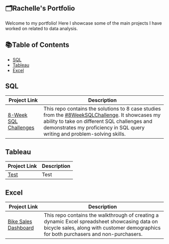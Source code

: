 ## 🗂️Rachelle's Portfolio

Welcome to my portfolio! Here I showcase some of the main projects I have worked on related to data analysis.

## 📚Table of Contents
  - [SQL](#sql)
  - [Tableau](#tableau)
  - [Excel](#excel)

## SQL

| Project Link | Description |
|---|---|
|[8-Week SQL Challenges](https://github.com/rachelle-norman/8-Week-SQL-Challenges)| This repo contains the solutions to 8 case studies from the [#8WeekSQLChallenge](https://8weeksqlchallenge.com). It showcases my ability to take on different SQL challenges and demonstrates my proficiency in SQL query writing and problem-solving skills.

## Tableau

| Project Link | Description |
|---|---|
|[Test](Test)| Test

## Excel

| Project Link | Description |
|---|---|
| [Bike Sales Dashboard](https://github.com/rachelle-norman/Bike_Sales_Dashboard) | This repo contains the walkthrough of creating a dynamic Excel spreadsheet showcasing data on bicycle sales, along with customer demographics for both purchasers and non-purchasers.
